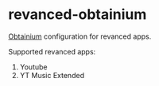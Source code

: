 # revanced-obtainium
[Obtainium](https://github.com/ImranR98/Obtainium) configuration for revanced apps.

Supported revanced apps:
1. Youtube
2. YT Music Extended
